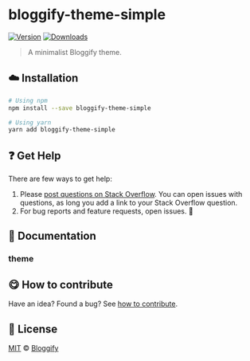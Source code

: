<!-- Please do not edit this file. Edit the `blah` field in the `package.json` instead. If in doubt, open an issue. -->


















# bloggify-theme-simple

 [![Version](https://img.shields.io/npm/v/bloggify-theme-simple.svg)](https://www.npmjs.com/package/bloggify-theme-simple) [![Downloads](https://img.shields.io/npm/dt/bloggify-theme-simple.svg)](https://www.npmjs.com/package/bloggify-theme-simple)







> A minimalist Bloggify theme.

















## :cloud: Installation

```sh
# Using npm
npm install --save bloggify-theme-simple

# Using yarn
yarn add bloggify-theme-simple
```






















## :question: Get Help

There are few ways to get help:



 1. Please [post questions on Stack Overflow](https://stackoverflow.com/questions/ask). You can open issues with questions, as long you add a link to your Stack Overflow question.
 2. For bug reports and feature requests, open issues. :bug:





## :memo: Documentation


### theme














## :yum: How to contribute
Have an idea? Found a bug? See [how to contribute][contributing].
























## :scroll: License

[MIT][license] © [Bloggify][website]






[license]: /LICENSE
[website]: https://bloggify.org
[contributing]: /CONTRIBUTING.md
[docs]: /DOCUMENTATION.md
